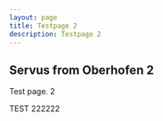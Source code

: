 ```yaml
---
layout: page
title: Testpage 2
description: Testpage 2
---
```


## Servus from Oberhofen 2

Test page. 2

TEST 222222
